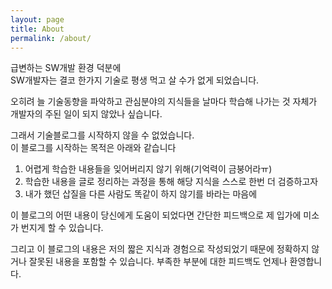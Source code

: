 ```yaml
---
layout: page
title: About
permalink: /about/
---
```

급변하는 SW개발 환경 덕분에  
SW개발자는 결코 한가지 기술로 평생 먹고 살 수가 없게 되었습니다.

오히려 늘 기술동향을 파악하고 관심분야의 지식들을 날마다 학습해 나가는 것 자체가 개발자의 주된 일이 되지 않았나 싶습니다.

그래서 기술블로그를 시작하지 않을 수 없었습니다.  
이 블로그를 시작하는 목적은 아래와 같습니다
1. 어렵게 학습한 내용들을 잊어버리지 않기 위해(기억력이 금붕어라ㅠ)
2. 학습한 내용을 글로 정리하는 과정을 통해 해당 지식을 스스로 한번 더 검증하고자
3. 내가 했던 삽질을 다른 사람도 똑같이 하지 않기를 바라는 마음에

이 블로그의 어떤 내용이 당신에게 도움이 되었다면 간단한 피드백으로 제 입가에 미소가 번지게 할 수 있습니다.

그리고 이 블로그의 내용은 저의 짧은 지식과 경험으로 작성되었기 때문에 정확하지 않거나 잘못된 내용을 포함할 수 있습니다. 부족한 부분에 대한 피드백도 언제나 환영합니다.
